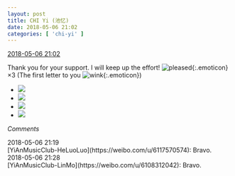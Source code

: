 ```yaml
---
layout: post
title: CHI Yi (池忆)
date: 2018-05-06 21:02
categories: [ 'chi-yi' ]
---
```


<div class="weibo-info">
  <a href="https://weibo.com/6117581836/GfqWNFEr6">2018-05-06 21:02</a>
</div>

Thank you for your support. I will keep up the effort! ![pleased](https://img.t.sinajs.cn/t4/appstyle/expression/ext/normal/33/2018new_xixi_org.png){:.emoticon}×3 (The first letter to you ![wink](https://img.t.sinajs.cn/t4/appstyle/expression/ext/normal/43/2018new_jiyan_org.png){:.emoticon})

<!-- more -->

<ul class="weibo-pic-list-2">
  <li class="weibo-pic">
    <a href="https://wx2.sinaimg.cn/mw690/006G0KuMgy1fr1x4r8ulkj31sg1sgkjl.jpg"><img src="https://wx2.sinaimg.cn/thumb150/006G0KuMgy1fr1x4r8ulkj31sg1sgkjl.jpg"/></a>
  </li>
  <li class="weibo-pic">
    <a href="https://wx1.sinaimg.cn/mw690/006G0KuMgy1fr1x4w9adhj31kw21a1kx.jpg"><img src="https://wx1.sinaimg.cn/thumb150/006G0KuMgy1fr1x4w9adhj31kw21a1kx.jpg"/></a>
  </li>
  <li class="weibo-pic">
    <a href="https://wx2.sinaimg.cn/mw690/006G0KuMgy1fr1x54n2mzj31sg1sgnpd.jpg"><img src="https://wx2.sinaimg.cn/thumb150/006G0KuMgy1fr1x54n2mzj31sg1sgnpd.jpg"/></a>
  </li>
  <li class="weibo-pic">
    <a href="https://wx3.sinaimg.cn/mw690/006G0KuMgy1fr1x5d78p3j31sg1sgnpd.jpg"><img src="https://wx3.sinaimg.cn/thumb150/006G0KuMgy1fr1x5d78p3j31sg1sgnpd.jpg"/></a>
  </li>
</ul>

*Comments*

<div class="weibo-info">2018-05-06 21:19</div>
[YiAnMusicClub-HeLuoLuo](https://weibo.com/u/6117570574): Bravo.

<div class="weibo-info">2018-05-06 21:28</div>
[YiAnMusicClub-LinMo](https://weibo.com/u/6108312042): Bravo.
